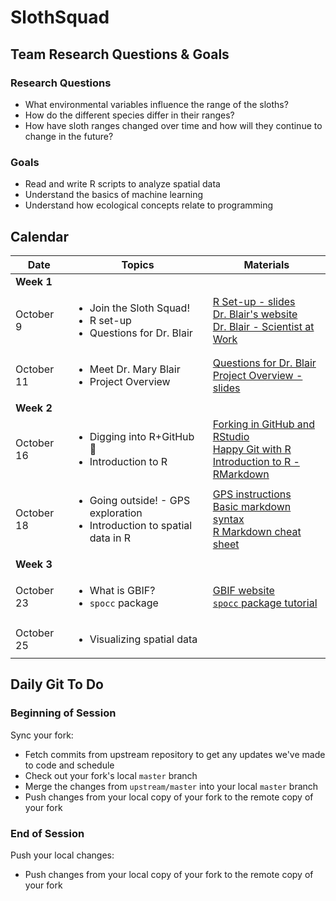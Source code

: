 # SlothSquad

## Team Research Questions & Goals

### Research Questions

+ What environmental variables influence the range of the sloths?
+ How do the different species differ in their ranges?
+ How have sloth ranges changed over time and how will they continue to change in the future?

### Goals

+ Read and write R scripts to analyze spatial data
+ Understand the basics of machine learning
+ Understand how ecological concepts relate to programming


## Calendar

| Date   |      Topics      |  Materials |
|----------|-------------|------|
| **Week 1** | | |
  | October 9 |  <ul><li>Join the Sloth Squad! </li><li> R set-up </li><li> Questions for Dr. Blair |                        [R Set-up - slides](https://docs.google.com/presentation/d/1EsC6WLLg2vecp1zUkETEXVK2Ai168oAJrUcz23vlpj8/edit?usp=sharing) <br> [Dr. Blair's website](https://sites.google.com/site/maryeblair/home) <br> [Dr. Blair - Scientist at Work](https://scientistatwork.blogs.nytimes.com/tag/slow-loris/) |
  | October 11 |    <ul><li>Meet Dr. Mary Blair </li><li> Project Overview |                                                                                         [Questions for Dr. Blair](https://docs.google.com/document/d/14YUri2-jk7_R_H8OH7ouzHGdfD1sJqFb7CTERCC7NMs/edit?usp=sharing)<br>[Project Overview - slides](https://docs.google.com/presentation/d/1WHQqnFkMPRanS7SCgBz7Vu6U876s6jPJqvuFz_OkTFU/edit?usp=sharing) |
| **Week 2** | | |
  | October 16 | <ul><li> Digging into R+GitHub :fork_and_knife: </li><li>  Introduction to R |                                 [Forking in GitHub and RStudio](https://github.com/amnh/BridgeUP-STEM-BabichMorrow/blob/master/lesson_plans/GitHub_Fork.md) <br> [Happy Git with R](http://happygitwithr.com/rstudio-git-github.html) <br> [Introduction to R - RMarkdown](https://github.com/amnh/BridgeUP-STEM-BabichMorrow/blob/master/lesson_plans/Introduction_to_R.Rmd) |
  | October 18 | <ul><li> Going outside! - GPS exploration </li><li> Introduction to spatial data in R |                         [GPS instructions](https://rsh249.github.io/spatial_bioinformatics/GPStoGISwithText.html) <br> [Basic markdown syntax](https://help.github.com/articles/basic-writing-and-formatting-syntax/) <br> [R Markdown cheat sheet](https://www.rstudio.com/wp-content/uploads/2015/02/rmarkdown-cheatsheet.pdf)   |
| **Week 3** | | |
  | October 23 | <ul><li> What is GBIF? </li><li> `spocc` package |                                                       [GBIF website](https://www.gbif.org) <br>[`spocc` package tutorial](https://ropensci.org/tutorials/spocc_tutorial/)  |
  |October 25 | <ul><li> Visualizing spatial data | |

## Daily Git To Do

### Beginning of Session

Sync your fork:

+ Fetch commits from upstream repository to get any updates we've made to code and schedule
+ Check out your fork's local `master` branch
+ Merge the changes from `upstream/master` into your local `master` branch
+ Push changes from your local copy of your fork to the remote copy of your fork

### End of Session

Push your local changes:

+ Push changes from your local copy of your fork to the remote copy of your fork



